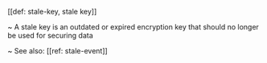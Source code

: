 [[def: stale-key, stale key]]

~ A stale key is an outdated or expired encryption key that should no longer be used for securing data

~ See also: [[ref: stale-event]]